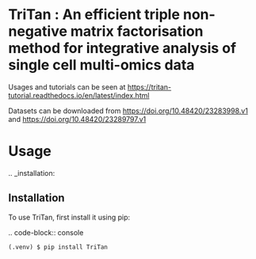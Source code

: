 # TriTan : An efficient triple non-negative matrix factorisation method for integrative analysis of single cell multi-omics data

Usages and tutorials can be seen at https://tritan-tutorial.readthedocs.io/en/latest/index.html

Datasets can be downloaded from https://doi.org/10.48420/23283998.v1 and https://doi.org/10.48420/23289797.v1

Usage
=====

.. _installation:

Installation
------------

To use TriTan, first install it using pip:

.. code-block:: console

    (.venv) $ pip install TriTan

